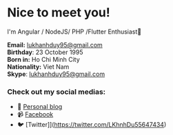 # Nice to meet you!
 I'm Angular / NodeJS/ PHP /Flutter Enthusiast👋
 
**Email:**  [lukhanhduy95@gmail.com](mailto:lukhanhduy95@gmail.com)  
**Birthday**: 23 October 1995  
**Born in:**  Ho Chi Minh City  
**Nationality:**  Viet Nam  
**Skype**:  lukhanhduy95@gmail.com

### Check out my social medias:

-   💬  [Personal blog](https://lukhanhduy.com/)
-   📹  [Facebook](https://www.facebook.com/lukhanhduy)
-   🐦  [Twitter]](https://twitter.com/LKhnhDu55647434)
